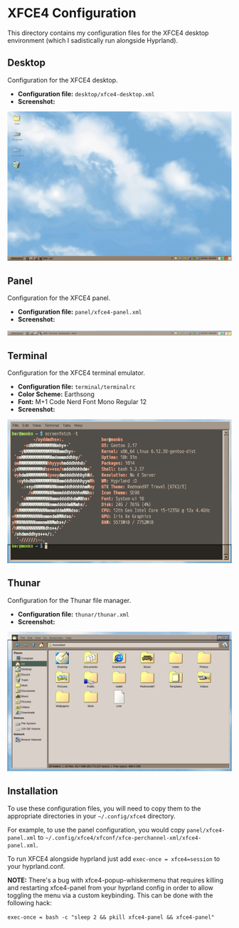 # XFCE4 Configuration

This directory contains my configuration files for the XFCE4 desktop environment (which I sadistically run alongside Hyprland).

## Desktop

Configuration for the XFCE4 desktop.

- **Configuration file:** `desktop/xfce4-desktop.xml`
- **Screenshot:**

![Desktop Screenshot](desktop/screenshot.png)

## Panel

Configuration for the XFCE4 panel.

- **Configuration file:** `panel/xfce4-panel.xml`
- **Screenshot:**

![Panel Screenshot](panel/screenshot.png)

## Terminal

Configuration for the XFCE4 terminal emulator.

- **Configuration file:** `terminal/terminalrc`
- **Color Scheme:** Earthsong
- **Font:** M+1 Code Nerd Font Mono Regular 12
- **Screenshot:**

![Terminal Screenshot](terminal/screenshot.png)

## Thunar

Configuration for the Thunar file manager.

- **Configuration file:** `thunar/thunar.xml`
- **Screenshot:**

![Thunar Screenshot](thunar/screenshot.png)

## Installation

To use these configuration files, you will need to copy them to the appropriate directories in your `~/.config/xfce4` directory.

For example, to use the panel configuration, you would copy `panel/xfce4-panel.xml` to `~/.config/xfce4/xfconf/xfce-perchannel-xml/xfce4-panel.xml`.

To run XFCE4 alongside hyprland just add `exec-once = xfce4=session` to your hyprland.conf.

**NOTE:** There's a bug with xfce4-popup-whiskermenu that requires killing and restarting xfce4-panel from your hyprland config in order to allow toggling the menu via a custom keybinding. This can be done with the following hack:

`exec-once = bash -c "sleep 2 && pkill xfce4-panel && xfce4-panel"`
